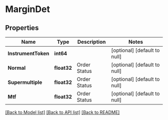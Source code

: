 # MarginDet

## Properties
Name | Type | Description | Notes
------------ | ------------- | ------------- | -------------
**InstrumentToken** | **int64** |  | [optional] [default to null]
**Normal** | **float32** | Order Status | [optional] [default to null]
**Supermultiple** | **float32** | Order Status | [optional] [default to null]
**Mtf** | **float32** | Order Status | [optional] [default to null]

[[Back to Model list]](../README.md#documentation-for-models) [[Back to API list]](../README.md#documentation-for-api-endpoints) [[Back to README]](../README.md)

